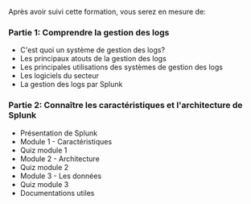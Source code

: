 
Après avoir suivi cette formation, vous serez en mesure de:

### Partie 1: Comprendre la gestion des logs

- C'est quoi un système de gestion des logs?
- Les principaux atouts de la gestion des logs
- Les principales utilisations des systèmes de gestion des logs
- Les logiciels du secteur
- La gestion des logs par Splunk

### Partie 2: Connaître les caractéristiques et l'architecture de Splunk

- Présentation de Splunk
- Module 1 - Caractéristiques
- Quiz module 1
- Module 2 - Architecture
- Quiz module 2
- Module 3 - Les données
- Quiz module 3
- Documentations utiles
